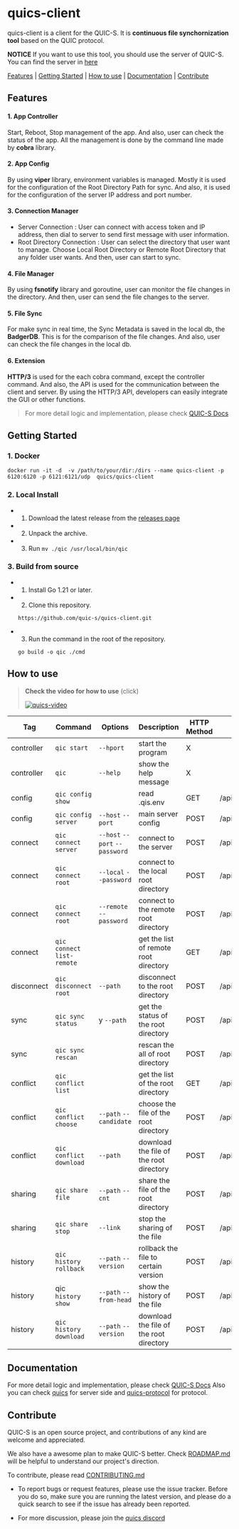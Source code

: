 # quics-client

quics-client is a client for the QUIC-S. It is **continuous file synchornization tool** based on the QUIC protocol. 

 **NOTICE**  If you want to use this tool, you should use the server of QUIC-S. You can find the server in [here](https://github.com/quic-s/quics.git) 

[Features](#features) | [Getting Started](#getting-started) | [How to use](#how-to-use) | [Documentation](#documentation) | [Contribute](#contribute)

## Features

#### 1. App Controller
Start, Reboot, Stop management of the app. And also, user can check the status of the app. All the management is done by the command line made by **cobra** library.

#### 2. App Config
By using **viper** library, environment variables is managed. Mostly it is used for the configuration of the Root Directory Path for sync. And also, it is used for the configuration of the server IP address and port number.

#### 3. Connection Manager
* Server Connection : User can connect with access token and IP address, then dial to server to send first message with user information. 
* Root Directory Connection : User can select the directory that user want to manage. Choose Local Root Directory or Remote Root Directory that any folder user wants. And then, user can start to sync.

#### 4. File Manager
By using **fsnotify** library and goroutine, user can monitor the file changes in the directory. And then, user can send the file changes to the server. 


#### 5. File Sync
For make sync in real time, the Sync Metadata is saved in the local db, the **BadgerDB**. This is for the comparison of the file changes. And also, user can check the file changes in the local db.

#### 6. Extension
**HTTP/3** is used for the each cobra command, except the controller command. And also, the API is used for the communication between the client and server. By using the HTTP/3 API, developers can easily integrate the GUI or other functions.

> For more detail logic and implementation, please check [QUIC-S Docs](https://github.com/quic-s/quics/tree/main/docs)
## Getting Started

### 1. Docker
    
```
docker run -it -d  -v /path/to/your/dir:/dirs --name quics-client -p 6120:6120 -p 6121:6121/udp  quics/quics-client
```

### 2. Local Install

- 1. Download the latest release from the [releases page](https://github.com/quic-s/quics-client/releases)
- 2. Unpack the archive.
- 3. Run `mv ./qic /usr/local/bin/qic`



### 3. Build from source

- 1. Install Go 1.21 or later.
- 2. Clone this repository.
    ```
    https://github.com/quic-s/quics-client.git
    ```
- 3. Run the command in the root of the repository.
    ```
    go build -o qic ./cmd
    ```



## How to use

> **Check the video for how to use** (click)
>
> [![quics-video](https://img.youtube.com/vi/B5u2qiNFiV8/0.jpg)](https://youtu.be/B5u2qiNFiV8)

| Tag | Command | Options |     Description     | HTTP Method | Endpoint |
| --- | --- | --- | --- | --- | --- |
| controller | `qic start` | `--hport`  | start the program | X |  |
| controller | `qic` | `--help` | show the help message | X |  |
| config | `qic config show` |  | read .qis.env | GET | /api/v1/config/show |
| config | `qic config server` | `--host` `--port`  | main server config | POST | /api/v1/config/server |
| connect | `qic connect server` | `--host` `--port` `--password`  | connect to the server | POST | /api/v1/connect/server |
| connect | `qic connect root` |`--local` `--password` |   connect to the local root directory | POST | /api/v1/connect/root/local |
| connect | `qic connect root` | `--remote` `--password`  |   connect to the remote root directory | POST | /api/v1/connect/root/remote |
| connect | `qic connect list-remote` |  | get the list of remote root directory | GET | /api/v1/connect/list/remote |
| disconnect | `qic disconnect root` | `--path` | disconnect to the root directory | POST | /api/v1/disconnect/root |
| sync | `qic sync status` |y  `--path` | get the status of the root directory | POST | /api/v1/sync/status |
| sync | `qic sync rescan` |  | rescan the all of root directory | POST | /api/v1/sync/rescan |
| conflict | `qic conflict list` |   | get the list of the root directory | GET | /api/v1/conflict/list |
| conflict | `qic conflict choose` | `--path` `--candidate` | choose the file of the root directory | POST | /api/v1/conflict/choose |
| conflict | `qic conflict download` | `--path` | download the file of the root directory | POST | /api/v1/conflict/download |
| sharing | `qic share file` | `--path` `--cnt` | share the file of the root directory | POST | /api/v1/share/download |
| sharing | `qic share stop` | `--link` | stop the sharing of the file | POST | /api/v1/share/stop |
| history | `qic history rollback` | `--path` `--version`  | rollback the file to certain version | POST | /api/v1/history/rollback |
| history | qic` history show` | `--path` `--from-head` | show the history of the file | POST | /api/v1/history/show |
| history | `qic history download` | `--path`  `--version` | download the file of the root directory | POST | /api/v1/history/download |



## Documentation
For more detail logic and implementation, please check [QUIC-S Docs](https://github.com/quic-s/quics/tree/main/docs)
Also you can check [quics](https://github.com/quic-s/quics) for server side and [quics-protocol](https://github.com/quic-s/quics-protocol) for protocol.

## Contribute
QUIC-S is an open source project, and contributions of any kind are welcome and appreciated.

We also have a awesome plan to make QUIC-S better. Check [ROADMAP.md](https://github.com/quic-s/quics/blob/main/ROADMAP.md) will be helpful to understand our project's direction.

To contribute, please read [CONTRIBUTING.md](https://github.com/quic-s/quics/blob/main/CONTRIBUTING.md)
- To report bugs or request features, please use the issue tracker. Before you do so, make sure you are running the latest version, and please do a quick search to see if the issue has already been reported.

- For more discussion, please join the [quics discord](https://discord.gg/HRtY7pNZz2)




